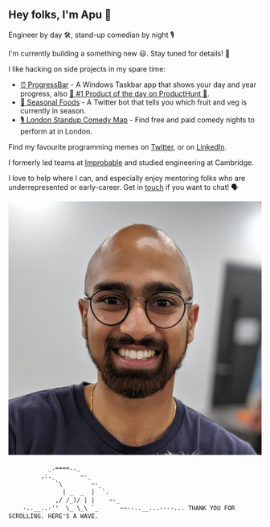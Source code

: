 ## Hey folks, I'm Apu 👋

Engineer by day 🛠, stand-up comedian by night 🎙

I'm currently building a something new 😃. Stay tuned for details! 👀

I like hacking on side projects in my spare time:
* [⏰ ProgressBar](http://progressbarwindows.com) - A Windows Taskbar app that shows your day and year progress, also [🥇 #1 Product of the day on ProductHunt 🍾](https://www.producthunt.com/posts/progressbar).
* [🥗 Seasonal Foods](https://twitter.com/seasonalfoods3) - A Twitter bot that tells you which fruit and veg is currently in season.
* [🎙 London Standup Comedy Map](https://apuchitnis.github.io/open-mic-nights) - Find free and paid comedy nights to perform at in London. 

Find my favourite programming memes on [Twitter](https://twitter.com/apuchitnis), or on [LinkedIn](https://www.linkedin.com/in/apuchitnis).

I formerly led teams at [Improbable](http://improbable.io/) and studied engineering at Cambridge.

I love to help where I can, and especially enjoy mentoring folks who are underrepresented or early-career. Get in [touch](https://calendly.com/apuchitnis) if you want to chat! 🗣

![Me](images/apu.jpg)



```
           _.====.._
         ,:._       ~-_
             `\        ~-_
               | _  _  |  `.
             ,/ /_)/ | |    ~-_
    -..__..-''  \_ \_\ `_      ~~--..__...----... THANK YOU FOR SCROLLING. HERE'S A WAVE.
```
